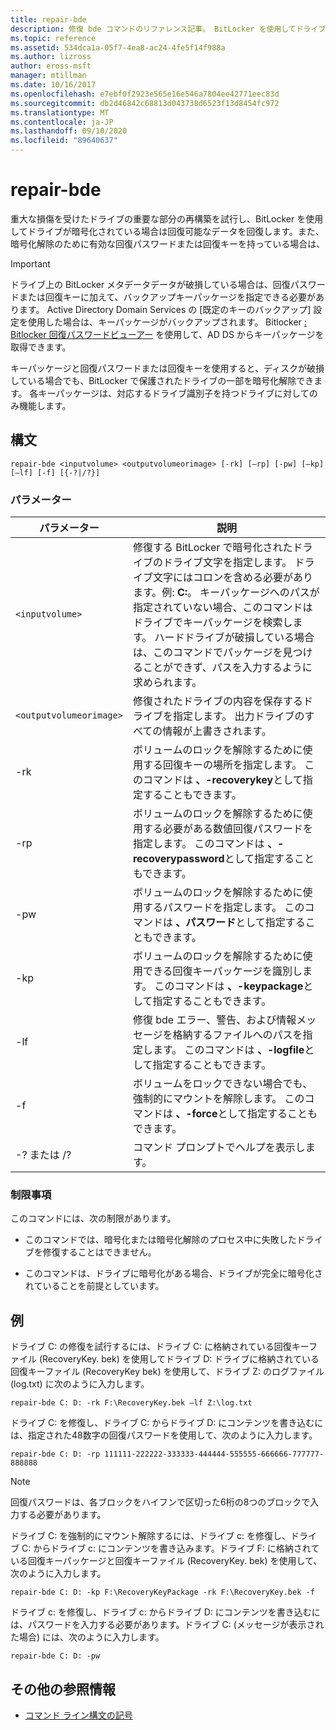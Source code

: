 ```yaml
---
title: repair-bde
description: 修復 bde コマンドのリファレンス記事。 BitLocker を使用してドライブが暗号化されている場合は、重大な損傷を受けたドライブの重要な部分を再構築し、回復可能なデータを回復することができます。
ms.topic: reference
ms.assetid: 534dca1a-05f7-4ea8-ac24-4fe5f14f988a
ms.author: lizross
author: eross-msft
manager: mtillman
ms.date: 10/16/2017
ms.openlocfilehash: e7ebf0f2923e565e16e546a7804ee42771eec83d
ms.sourcegitcommit: db2d46842c68813d043738d6523f13d8454fc972
ms.translationtype: MT
ms.contentlocale: ja-JP
ms.lasthandoff: 09/10/2020
ms.locfileid: "89640637"
---
```

# <a name="repair-bde"></a>repair-bde

重大な損傷を受けたドライブの重要な部分の再構築を試行し、BitLocker を使用してドライブが暗号化されている場合は回復可能なデータを回復します。また、暗号化解除のために有効な回復パスワードまたは回復キーを持っている場合は、

> [!IMPORTANT]
> ドライブ上の BitLocker メタデータデータが破損している場合は、回復パスワードまたは回復キーに加えて、バックアップキーパッケージを指定できる必要があります。 Active Directory Domain Services の [既定のキーのバックアップ] 設定を使用した場合は、キーパッケージがバックアップされます。 Bitlocker [: Bitlocker 回復パスワードビューアー](https://docs.microsoft.com/windows/security/information-protection/bitlocker/bitlocker-use-bitlocker-recovery-password-viewer) を使用して、AD DS からキーパッケージを取得できます。
>
> キーパッケージと回復パスワードまたは回復キーを使用すると、ディスクが破損している場合でも、BitLocker で保護されたドライブの一部を暗号化解除できます。 各キーパッケージは、対応するドライブ識別子を持つドライブに対してのみ機能します。

## <a name="syntax"></a>構文

```
repair-bde <inputvolume> <outputvolumeorimage> [-rk] [–rp] [-pw] [–kp] [–lf] [-f] [{-?|/?}]
```

### <a name="parameters"></a>パラメーター

| パラメーター | 説明 |
|--|--|
| `<inputvolume>` | 修復する BitLocker で暗号化されたドライブのドライブ文字を指定します。 ドライブ文字にはコロンを含める必要があります。例: **C:**。 キーパッケージへのパスが指定されていない場合、このコマンドはドライブでキーパッケージを検索します。 ハードドライブが破損している場合は、このコマンドでパッケージを見つけることができず、パスを入力するように求められます。 |
| `<outputvolumeorimage>` | 修復されたドライブの内容を保存するドライブを指定します。 出力ドライブのすべての情報が上書きされます。 |
| -rk | ボリュームのロックを解除するために使用する回復キーの場所を指定します。 このコマンドは **、-recoverykey**として指定することもできます。 |
| -rp | ボリュームのロックを解除するために使用する必要がある数値回復パスワードを指定します。 このコマンドは **、-recoverypassword**として指定することもできます。 |
| -pw | ボリュームのロックを解除するために使用するパスワードを指定します。 このコマンドは **、パスワード**として指定することもできます。 |
| -kp | ボリュームのロックを解除するために使用できる回復キーパッケージを識別します。 このコマンドは **、-keypackage**として指定することもできます。 |
| -lf | 修復 bde エラー、警告、および情報メッセージを格納するファイルへのパスを指定します。 このコマンドは **、-logfile**として指定することもできます。 |
| -f | ボリュームをロックできない場合でも、強制的にマウントを解除します。 このコマンドは **、-force**として指定することもできます。 |
| -? または /? | コマンド プロンプトでヘルプを表示します。 |

### <a name="limitations"></a>制限事項

このコマンドには、次の制限があります。

- このコマンドでは、暗号化または暗号化解除のプロセス中に失敗したドライブを修復することはできません。

- このコマンドは、ドライブに暗号化がある場合、ドライブが完全に暗号化されていることを前提としています。

## <a name="examples"></a>例

ドライブ C: の修復を試行するには、ドライブ C: に格納されている回復キーファイル (RecoveryKey. bek) を使用してドライブ D: ドライブに格納されている回復キーファイル (RecoveryKey bek) を使用して、ドライブ Z: のログファイル (log.txt) に次のように入力します。

```
repair-bde C: D: -rk F:\RecoveryKey.bek –lf Z:\log.txt
```

ドライブ C: を修復し、ドライブ C: からドライブ D: にコンテンツを書き込むには、指定された48数字の回復パスワードを使用して、次のように入力します。

```
repair-bde C: D: -rp 111111-222222-333333-444444-555555-666666-777777-888888
```

>[!NOTE]
> 回復パスワードは、各ブロックをハイフンで区切った6桁の8つのブロックで入力する必要があります。

ドライブ C: を強制的にマウント解除するには、ドライブ c: を修復し、ドライブ C: からドライブ c: にコンテンツを書き込みます。ドライブ F: に格納されている回復キーパッケージと回復キーファイル (RecoveryKey. bek) を使用して、次のように入力します。

```
repair-bde C: D: -kp F:\RecoveryKeyPackage -rk F:\RecoveryKey.bek -f
```

ドライブ c: を修復し、ドライブ c: からドライブ D: にコンテンツを書き込むには、パスワードを入力する必要があります。ドライブ C: (メッセージが表示された場合) には、次のように入力します。

```
repair-bde C: D: -pw
```

## <a name="additional-references"></a>その他の参照情報

- [コマンド ライン構文の記号](command-line-syntax-key.md)
